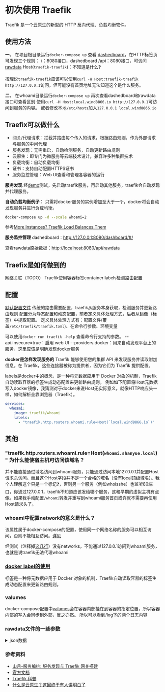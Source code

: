 # 初次使用 Traefik
Traefik 是一个云原生的新型的 HTTP 反向代理、负载均衡软件。
## 使用方法
**一、**
在项目根目录运行`docker-compose up`
查看 [dashedboard](http://127.0.0.1:8080/dashboard/#/)，在HTTP标签页可发现三个规则：
/：8080接口，dashedboard
/api：8080接口，可访问[rawdata](http://localhost:8080/api/rawdata)
Host(`traefik-traefik`)：不知道是什么❓

按理说`traefik-traefik`应该可以使用`curl -H Host:traefik-traefik http://127.0.0.1`访问，但可能没有首页地址无法知道这个是什么服务。

**二、**
在whoami目录运行`docker-compose up`
再次查看dashedboard和rawdata接口可查看区别
使用`curl -H Host:local.wind8866.io http://127.0.0.1`可访问到服务的内容。
或者修改本地`/etc/hosts`加入`127.0.0.1 local.wind8866.io`


## Traefix可以做什么
- 网关/代理请求：拦截并路由每个传入的请求，根据路由规则，作为外部请求与服务的中间代理
- 服务发现：无需重启，自动检测服务，自动更新路由规则
- 云原生：即专门为微服务等云端技术设计，兼容许多种集群技术
- 负载均衡：自动负载均衡
- 证书：支持自动配置HTTPS证书
- 服务监控管理：Web UI查看和管理各容器的运行

**服务发现**
经[demo](https://github.com/wind8866/example/blob/main/traefik/README.md#%E4%BD%BF%E7%94%A8%E6%96%B9%E6%B3%95)测试，先启动traefik服务，再启动其他服务，traefik会自动发现并代理服务。

**自动负载均衡例子：**
只需将docker服务的实例增加至大于一个，docker将会自动发现服务并进行负载均衡。
```bash
docker-compose up -d --scale whoami=2
```
参考[More Instances? Traefik Load Balances Them](https://doc.traefik.io/traefik/getting-started/quick-start/#more-instances-traefik-load-balances-them)

**服务监控管理**
dashedboard：<http://127.0.0.1:8080/dashboard/#/>

查看rawdata原始数据：<http://localhost:8080/api/rawdata>


## Traefix是如何做到的
网络关联（TODO）
Traefik使用容器标签container labels检测路由配置


## 配置
[默认配置文件](https://raw.githubusercontent.com/traefik/traefik/master/traefik.sample.toml)
传统的路由需要配置，traefik从服务本身获取，检测服务并更新路由规则
配置分为静态配置和动态配置，前者定义具体处理方式，后者从镜像（标签）中提取配置。
定义具体处理方式有：配置文件(覆盖`/etc/traefik/traefik.toml`)、在命令行参数、环境变量

可以使用`docker run traefik -help` 查看命令行支持的参数。
--api.insecure=true：启用 web UI
--providers.docker：用来自动发现平台上的服务，这里应该是明确发现docker服务

**docker是怎样发现服务的**
Traefik 能够使用您的集群 API 来发现服务并读取附加信息。在 Traefik，这些连接器被称为提供者，因为它们为 Traefik 提供配置。

labels是docker中的概念，是一种将元数据应用于 Docker 对象的机制，Traefik自动读取容器的标签生成动态配置来更新路由规则。
例如如下配置将Host元数据写入docker镜像，我猜测对于docker来说Host无实际意义，就像HTTP响应头一样，如何解析全靠浏览器（Traefik）。

```yml
services:
  whoami:
    image: traefik/whoami
    labels:
      - "traefik.http.routers.whoami.rule=Host(`local.wind8866.io`)"
```

## 其他
### "traefik.http.routers.whoami.rule=Host(`whoami.shanyue.local`)" 为什么能使宿主机可访问该域名？
并不能直接通过域名访问到whoami服务，只能通过访问本地127.0.0.1并配置Host请求头访问。而且这个Host字段并不是一个合格的域名（没有local顶级域名）。我个人理解这个只是一个标记❓，否则另一个服务（例如whoisshe）也监听80端口，你通过127.0.0.1，traefik不知道应该发给哪个服务，这和早期的虚拟主机有点像。如果我手动配置`/whoami`转发并重写到whoami服务首页或许就不需要再使用Host请求头了。

### whoami中配置network的意义是什么？
该属性属于docker-compose的配置，使用同一个网络名称的服务可以相互访问，否则不能相互访问。[详见](https://docs.docker.com/compose/networking/#specify-custom-networks)

经测试（注释掉[这几行](https://github.com/wind8866/example/blob/main/traefik/whoami/docker-compose.yml#L8-L11)）没有networks，不能通过127.0.0.1访问到whoami服务，也就是说traefik无法代理whoami

### [docker label的使用](https://docs.docker.com/engine/reference/commandline/run/#set-metadata-on-container--l---label---label-file)
标签是一种将元数据应用于 Docker 对象的机制，Traefik自动读取容器的标签生成动态配置来更新路由规则。

### valumes
docker-compose配置中[valumes](https://docs.docker.com/engine/reference/builder/#volume)会在容器内部挂在到容器的指定位置，所以容器内部的写入会同步到外部，反之亦然。
所以可以看到/log下的两个日志内容


### rawdata文件的一些参数

<details>
<summary>json数据</summary>
```json
{
	"routers": {
		"api@internal": {
			"entryPoints": ["traefik"],
			"service": "api@internal",
			"rule": "PathPrefix(`/api`)",
			"priority": 2147483646,
			"status": "enabled",
			"using": ["traefik"]
		},
		"dashboard@internal": {
			"entryPoints": ["traefik"],
			"middlewares": ["dashboard_redirect@internal", "dashboard_stripprefix@internal"],
			"service": "dashboard@internal",
			"rule": "PathPrefix(`/`)",
			"priority": 2147483645,
			"status": "enabled",
			"using": ["traefik"]
		},
		"traefik-traefik@docker": {
			"entryPoints": ["http"],
			"service": "traefik-traefik",
			"rule": "Host(`traefik-traefik`)",
			"status": "enabled",
			"using": ["http"]
		},
		"whoami@docker": {
			"entryPoints": ["http"],
			"service": "whoami-whoami",
			"rule": "Host(`local.wind8866.io`)",
			"status": "enabled",
			"using": ["http"]
		}
	},
	"middlewares": {
		"dashboard_redirect@internal": {
			"redirectRegex": {
				"regex": "^(http:\\/\\/(\\[[\\w:.]+\\]|[\\w\\._-]+)(:\\d+)?)\\/$",
				"replacement": "${1}/dashboard/",
				"permanent": true
			},
			"status": "enabled",
			"usedBy": ["dashboard@internal"]
		},
		"dashboard_stripprefix@internal": {
			"stripPrefix": {
				"prefixes": ["/dashboard/", "/dashboard"]
			},
			"status": "enabled",
			"usedBy": ["dashboard@internal"]
		}
	},
	"services": {
		"api@internal": {
			"status": "enabled",
			"usedBy": ["api@internal"]
		},
		"dashboard@internal": {
			"status": "enabled",
			"usedBy": ["dashboard@internal"]
		},
		"noop@internal": {
			"status": "enabled"
		},
		"traefik-traefik@docker": {
			"loadBalancer": {
				"servers": [{
					"url": "http://172.24.0.2:80"
				}],
				"passHostHeader": true
			},
			"status": "enabled",
			"usedBy": ["traefik-traefik@docker"],
			"serverStatus": {
				"http://172.24.0.2:80": "UP"
			}
		},
		"whoami-whoami@docker": {
			"loadBalancer": {
				"servers": [{
					"url": "http://172.25.0.2:80"
				}],
				"passHostHeader": true
			},
			"status": "enabled",
			"usedBy": ["whoami@docker"],
			"serverStatus": {
				"http://172.25.0.2:80": "UP"
			}
		}
	}
}
```
</details>

### 参考资料
- [山月-服务编排: 服务发现与 Traefik 网关搭建](https://q.shanyue.tech/deploy/traefik.html)
- [官方文档](https://doc.traefik.io/traefik/getting-started/quick-start/)
- [Traefik 科普](https://juejin.cn/post/7127571970819883015)
- [什么是云原生？这回终于有人讲明白了](https://juejin.cn/post/6844904197859590151)

